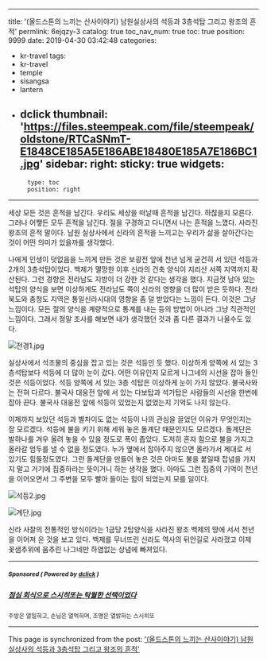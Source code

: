 
---
title: '(올드스톤의 느끼는 산사이야기) 남원실상사의 석등과 3층석탑 그리고 왕조의 흔적'
permlink: 6ejqzy-3
catalog: true
toc_nav_num: true
toc: true
position: 9999
date: 2019-04-30 03:42:48
categories:
- kr-travel
tags:
- kr-travel
- temple
- sisangsa
- lantern
- dclick
thumbnail: 'https://files.steempeak.com/file/steempeak/oldstone/RTCaSNmT-E1848CE185A5E186ABE18480E185A7E186BC1.jpg'
sidebar:
    right:
        sticky: true
widgets:
    -
        type: toc
        position: right
---



세상 모든 것은 흔적을 남긴다. 우리도 세상을 떠날때 흔적을 남긴다. 하찮을지 모른다. 그러나 어쨓든 모두 흔적을 남긴다. 절을 구경하고 다니면서 나는 흔적을 느꼈다. 사라진 왕조의 흔적 말이다. 남원 실상사에서 신라의 흔적을 느끼고는 우리가 삶을 살아간다는 것이 어떤 의미가 있을까를 생각했다. 

나에게 인생이 덧없음을 느끼게 만든 것은 보광전 앞에 천년 넘게 굳건히 서 있던 석등과 2개의 3층석탑이었다. 백제가 멸망한 이후 신라의 건축 양식이 지리산 서쪽 지역까지 확산된다. 그런 경향은 전라남도 지방이 더 강한 것 같다는 생각을 했다. 지금껏 남아 있는 석탑의 양식을 보면 이상하게도 전라남도 쪽이 신라의 영향을 더 많이 받은 듯하다. 전라북도와 충청도 지역은 통일신라시대의 영향을 좀 덜 받았다는 느낌이 든다. 이것은 그냥 느낌이다. 모든 절의 양식을 계량적으로 통계를 내는 등의 방법이 아니라 그냥 직관적인 느낌이다. 그래서 정말 조사를 해보면 내가 생각했던 것과 좀 다른 결과가 나올수도 있다. 

![전경1.jpg](https://files.steempeak.com/file/steempeak/oldstone/RTCaSNmT-E1848CE185A5E186ABE18480E185A7E186BC1.jpg)

실상사에서 석조물의 중심을 잡고 있는 것은 석등인 듯 했다. 이상하게 양쪽에 서 있는 3층석탑보다 석등에 더 많이 눈이 갔다. 어떤 이유인지 모르게 나그네의 시선을 잡아 들인 것은 석등이었다. 석등 양쪽에 서 있는 3층 석탑은 이상하게 눈이 가지 않았다. 불국사와는 전혀 다르다. 불국사 대웅전 앞에 서 있는 다보탑과 석가탑은 사람들의 시선을 한번에 잡아 끈다. 불국사 대웅전 앞에 석등이 있었는지 없었는지 기억도 나지 않는다. 

이제까지 보았던 석등과 별차이도 없는 석등이 나의 관심을 끌었던 이유가 무엇인지는 잘 모르겠다. 석등에 불을 키기 위해 세워 놓은 돌계단 때문인지도 모르겠다. 돌계단은 발하나를 겨우 올려 놓을 수 있을 정도로 폭이 좁았다. 도저히 혼자 힘으로 불을 가지고 올라갈 엄두를 낼 수 없을 정도였다. 누가 옆에서 잡아주지 않으면 올라가서 제대로 서 있기도 힘들정도였다. 그런 돌계단을 만들어 놓은 것은 아마도 불을 붙일때 잡념을 가지지 말고 거기에 집중하라는 뜻이거니 하는 생각을 했다. 아마도 그런 집중의 기억이 천년을 이어오면서 그 주변을 모두 빨아 들이는 힘이 되었는지 모를 일이다. 

 ![석등2.jpg](https://files.steempeak.com/file/steempeak/oldstone/3c5A05ea-E18489E185A5E186A8E18483E185B3E186BC2.jpg)

![계단.jpg](https://files.steempeak.com/file/steempeak/oldstone/oLJWEiyw-E18480E185A8E18483E185A1E186AB.jpg)

신라 사찰의 전통적인 방식이라는 1금당 2탑양식을 사라진 왕조 백제의 땅에 서서 천년을 이어져 온 것을 보고 있다. 백제를 무너뜨린 신라도 역사의 뒤안길로 사라졌고 이제 꽃샘추위에 움추린 나그네만 하염없는 상념에 빠져있다.

---

#####  <sub> **Sponsored ( Powered by [dclick](https://www.dclick.io) )** </sub>
##### [점심 회식으로 스시히또는 탁월한 선택이었다](https://api.dclick.io/v1/c?x=eyJhbGciOiJIUzI1NiIsInR5cCI6IkpXVCJ9.eyJjIjoib2xkc3RvbmUiLCJzIjoiNmVqcXp5LTMiLCJhIjpbInQtMTgxOSJdLCJ1cmwiOiJodHRwczovL3N0ZWVtaXQuY29tL3Rhc3RlZW0vQGp1bmUwNjIwL3Rhc3RlZW0tM2RmZTI1IiwiaWF0IjoxNTU2NjEyOTQ2LCJleHAiOjE4NzE5NzI5NDZ9.EWmBnwCxuIzavzYm6aRcMoS6CoQlTQAGqJHI8NQ9iw8)
<sup>주방은 열일하고, 손님은 열먹하며, 조명은 열밝하는 스시히또</sup>


- - -

This page is synchronized from the post: ['(올드스톤의 느끼는 산사이야기) 남원실상사의 석등과 3층석탑 그리고 왕조의 흔적'](https://steemit.com/@oldstone/6ejqzy-3)
